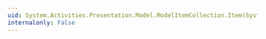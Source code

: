 ```yaml
---
uid: System.Activities.Presentation.Model.ModelItemCollection.Item(System.Int32)
internalonly: False
---
```

